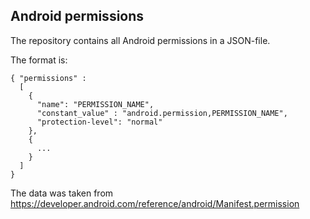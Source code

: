 ## Android permissions

The repository contains all Android permissions in a JSON-file.

The format is:

```
{ "permissions" :
  [
    {
      "name": "PERMISSION_NAME",
      "constant_value" : "android.permission,PERMISSION_NAME",
      "protection-level": "normal"
    },
    {
      ...
    }
  ]
}
```

The data was taken from https://developer.android.com/reference/android/Manifest.permission
